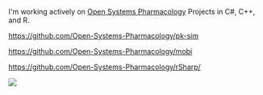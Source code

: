 I'm working actively on [Open Systems Pharmacology](https://www.open-systems-pharmacology.org/) Projects in C#, C++, and R.

https://github.com/Open-Systems-Pharmacology/pk-sim

https://github.com/Open-Systems-Pharmacology/mobi

https://github.com/Open-Systems-Pharmacology/rSharp/

[![](https://awesome-github-stats.azurewebsites.net/user-stats/rwmcintosh)](https://git.io/awesome-stats-card)

